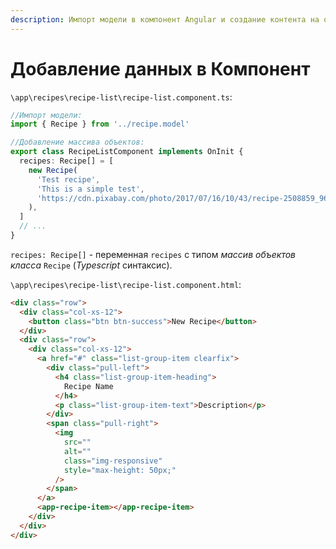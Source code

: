 ```yaml
---
description: Импорт модели в компонент Angular и создание контента на основе модели.
---
```


# Добавление данных в Компонент

`\app\recipes\recipe-list\recipe-list.component.ts`:

```typescript
//Импорт модели:
import { Recipe } from '../recipe.model'

//Добавление массива объектов:
export class RecipeListComponent implements OnInit {
  recipes: Recipe[] = [
    new Recipe(
      'Test recipe',
      'This is a simple test',
      'https://cdn.pixabay.com/photo/2017/07/16/10/43/recipe-2508859_960_720.jpg'
    ),
  ]
  // ...
}
```

`recipes: Recipe[]` - переменная `recipes` с типом _массив объектов класса_ `Recipe` (_Typescript_ синтаксис).

`\app\recipes\recipe-list\recipe-list.component.html`:

```html
<div class="row">
  <div class="col-xs-12">
    <button class="btn btn-success">New Recipe</button>
  </div>
  <div class="row">
    <div class="col-xs-12">
      <a href="#" class="list-group-item clearfix">
        <div class="pull-left">
          <h4 class="list-group-item-heading">
            Recipe Name
          </h4>
          <p class="list-group-item-text">Description</p>
        </div>
        <span class="pull-right">
          <img
            src=""
            alt=""
            class="img-responsive"
            style="max-height: 50px;"
          />
        </span>
      </a>
      <app-recipe-item></app-recipe-item>
    </div>
  </div>
</div>
```
